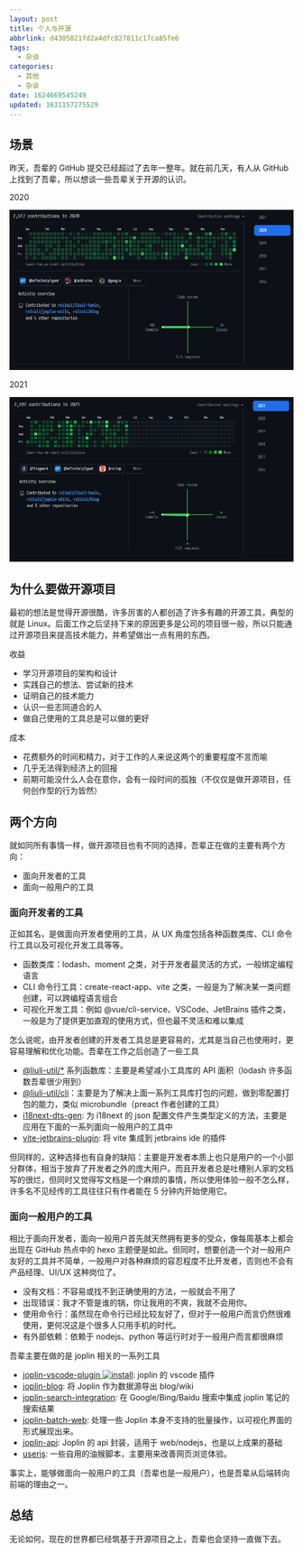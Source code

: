```yaml
---
layout: post
title: 个人与开源
abbrlink: d4305821fd2a4dfc827811c17ca85fe6
tags:
  - 杂谈
categories:
  - 其他
  - 杂谈
date: 1624669545249
updated: 1631157275529
---
```


## 场景

昨天，吾辈的 GitHub 提交已经超过了去年一整年。就在前几天，有人从 GitHub 上找到了吾辈，所以想谈一些吾辈关于开源的认识。

2020

![1624672304685](/resources/4d3552ea84da470f94be5a4265cb37b4.png)

2021

![1624672317484](/resources/e6d42dad38404bb98f6b44003be4d0b6.png)

## 为什么要做开源项目

最初的想法是觉得开源很酷，许多厉害的人都创造了许多有趣的开源工具，典型的就是 Linux。后面工作之后坚持下来的原因更多是公司的项目很一般，所以只能通过开源项目来提高技术能力，并希望做出一点有用的东西。

收益

*   学习开源项目的架构和设计
*   实践自己的想法、尝试新的技术
*   证明自己的技术能力
*   认识一些志同道合的人
*   做自己使用的工具总是可以做的更好

成本

*   花费额外的时间和精力，对于工作的人来说这两个的重要程度不言而喻
*   几乎无法得到经济上的回报
*   前期可能没什么人会在意你，会有一段时间的孤独（不仅仅是做开源项目，任何创作型的行为皆然）

## 两个方向

就如同所有事情一样，做开源项目也有不同的选择，吾辈正在做的主要有两个方向：

*   面向开发者的工具
*   面向一般用户的工具

### 面向开发者的工具

正如其名，是做面向开发者使用的工具，从 UX 角度包括各种函数类库、CLI 命令行工具以及可视化开发工具等等。

*   函数类库：lodash、moment 之类，对于开发者最灵活的方式，一般绑定编程语言
*   CLI 命令行工具：create-react-app、vite 之类，一般是为了解决某一类问题创建，可以跨编程语言组合
*   可视化开发工具：例如 @vue/cli-service、VSCode、JetBrains 插件之类，一般是为了提供更加直观的使用方式，但也最不灵活和难以集成

怎么说呢，由开发者创建的开发者工具总是更容易的，尤其是当自己也使用时，更容易理解和优化功能。吾辈在工作之后创造了一些工具

*   [@liuli-util/\*](https://github.com/rxliuli/liuli-util) 系列函数库：主要是希望减小工具库的 API 面积（lodash 许多函数吾辈很少用到）
*   [@liuli-util/cli](https://www.npmjs.com/package/@liuli-util/cli)：主要是为了解决上面一系列工具库打包的问题，做到零配置打包的能力，类似 microbundle（preact 作者创建的工具）
*   [i18next-dts-gen](https://www.npmjs.com/package/@liuli-util/i18next-dts-gen): 为 i18next 的 json 配置文件产生类型定义的方法，主要是应用在下面的一系列面向一般用户的工具中
*   [vite-jetbrains-plugin](https://plugins.jetbrains.com/plugin/16897): 将 vite 集成到 jetbrains ide 的插件

但同样的，这种选择也有自身的缺陷：主要是开发者本质上也只是用户的一个小部分群体，相当于放弃了开发者之外的庞大用户。而且开发者总是吐槽别人家的文档写的很烂，但同时又觉得写文档是一个麻烦的事情，所以使用体验一般不怎么样，许多名不见经传的工具往往只有作者能在 5 分钟内开始使用它。

### 面向一般用户的工具

相比于面向开发者，面向一般用户首先就天然拥有更多的受众，像每周基本上都会出现在 GitHub 热点中的 hexo 主题便是如此。但同时，想要创造一个对一般用户友好的工具并不简单，一般用户对各种麻烦的容忍程度不比开发者，否则也不会有产品经理、UI/UX 这种岗位了。

*   没有文档：不容易或找不到正确使用的方法，一般就会不用了
*   出现错误：我才不管是谁的锅，你让我用的不爽，我就不会用你。
*   使用命令行：虽然现在命令行已经比较友好了，但对于一般用户而言仍然很难使用，更何况这是个很多人只用手机的时代。
*   有外部依赖：依赖于 nodejs、python 等运行时对于一般用户而言都很麻烦

吾辈主要在做的是 joplin 相关的一系列工具

*   [joplin-vscode-plugin ![install](https://img.shields.io/visual-studio-marketplace/i/rxliuli.joplin-vscode-plugin)](https://marketplace.visualstudio.com/items?itemName=rxliuli.joplin-vscode-plugin): joplin 的 vscode 插件
*   [joplin-blog](https://www.npmjs.com/package/joplin-blog): 将 Joplin 作为数据源导出 blog/wiki
*   [joplin-search-integration](https://chrome.google.com/webstore/detail/joplin-search-integration/mcjkdcifkhjenpfjacnbhpdcnjknjkhj): 在 Google/Bing/Baidu 搜索中集成 joplin 笔记的搜索结果
*   [joplin-batch-web](https://joplin-utils.rxliuli.com/joplin-batch-web/): 处理一些 Joplin 本身不支持的批量操作，以可视化界面的形式展现出来。
*   [joplin-api](https://www.npmjs.com/package/joplin-api): Joplin 的 api 封装，适用于 web/nodejs，也是以上成果的基础
*   [userjs](https://github.com/rxliuli/userjs): 一些自用的油猴脚本，主要用来改善网页浏览体验。

事实上，能够做面向一般用户的工具（吾辈也是一般用户），也是吾辈从后端转向前端的理由之一。

## 总结

无论如何，现在的世界都已经筑基于开源项目之上，吾辈也会坚持一直做下去。

